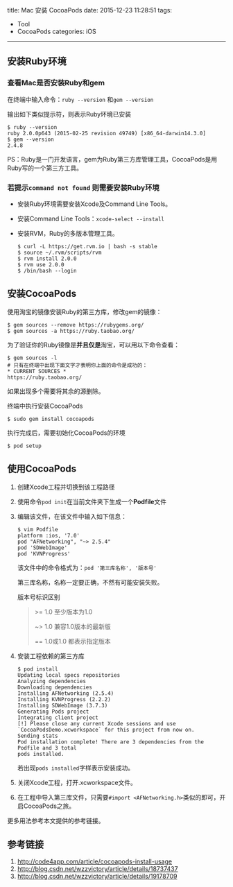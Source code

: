 title: Mac 安装 CocoaPods
date: 2015-12-23 11:28:51
tags:
- Tool
- CocoaPods
categories: iOS
---
## 安装Ruby环境

### 查看Mac是否安装Ruby和gem

在终端中输入命令：`ruby --version` 和`gem --version`

输出如下类似提示符，则表示Ruby环境已安装

```
$ ruby --version
ruby 2.0.0p643 (2015-02-25 revision 49749) [x86_64-darwin14.3.0]
$ gem --version
2.4.8
```

PS：Ruby是一门开发语言，gem为Ruby第三方库管理工具，CocoaPods是用Ruby写的一个第三方工具。

### 若提示`command not found` 则需要安装Ruby环境

- 安装Ruby环境需要安装Xcode及Command Line Tools。

- 安装Command Line Tools：`xcode-select --install`

- 安装RVM，Ruby的多版本管理工具。

  ```
  $ curl -L https://get.rvm.io | bash -s stable
  $ source ~/.rvm/scripts/rvm
  $ rvm install 2.0.0
  $ rvm use 2.0.0
  $ /bin/bash --login
  ```



## 安装CocoaPods

使用淘宝的镜像安装Ruby的第三方库，修改gem的镜像：

```
$ gem sources --remove https://rubygems.org/
$ gem sources -a https://ruby.taobao.org/
```

为了验证你的Ruby镜像是**并且仅是**淘宝，可以用以下命令查看：

```
$ gem sources -l
# 只有在终端中出现下面文字才表明你上面的命令是成功的：
* CURRENT SOURCES *
https://ruby.taobao.org/
```

如果出现多个需要将其余的源删除。

终端中执行安装CocoaPods

```
$ sudo gem install cocoapods
```

执行完成后，需要初始化CocoaPods的环境

```
$ pod setup
```



## 使用CocoaPods

1. 创建Xcode工程并切换到该工程路径

2. 使用命令`pod init`在当前文件夹下生成一个**Podfile**文件

3. 编辑该文件，在该文件中输入如下信息：

   ```
   $ vim Podfile
   platform :ios, '7.0'
   pod "AFNetworking", "~> 2.5.4"
   pod 'SDWebImage'
   pod 'KVNProgress'
   ```

   该文件中的命令格式为：`pod '第三库名称', '版本号'`

   第三库名称，名称一定要正确，不然有可能安装失败。

   版本号标识区别

   > \>= 1.0 至少版本为1.0
   >
   > ~> 1.0 兼容1.0版本的最新版
   >
   > == 1.0或1.0 都表示指定版本

4. 安装工程依赖的第三方库

   ```
   $ pod install
   Updating local specs repositories
   Analyzing dependencies
   Downloading dependencies
   Installing AFNetworking (2.5.4)
   Installing KVNProgress (2.2.2)
   Installing SDWebImage (3.7.3)
   Generating Pods project
   Integrating client project
   [!] Please close any current Xcode sessions and use `CocoaPodsDemo.xcworkspace` for this project from now on.
   Sending stats
   Pod installation complete! There are 3 dependencies from the Podfile and 3 total
   pods installed.
   ```

   若出现`pods installed`字样表示安装成功。

5. 关闭Xcode工程，打开.xcworkspace文件。

6. 在工程中导入第三库文件，只需要`#import <AFNetworking.h>`类似的即可，开启CocoaPods之旅。

更多用法参考本文提供的参考链接。

## 参考链接

1. <http://code4app.com/article/cocoapods-install-usage>
2. <http://blog.csdn.net/wzzvictory/article/details/18737437>
3. <http://blog.csdn.net/wzzvictory/article/details/19178709>
